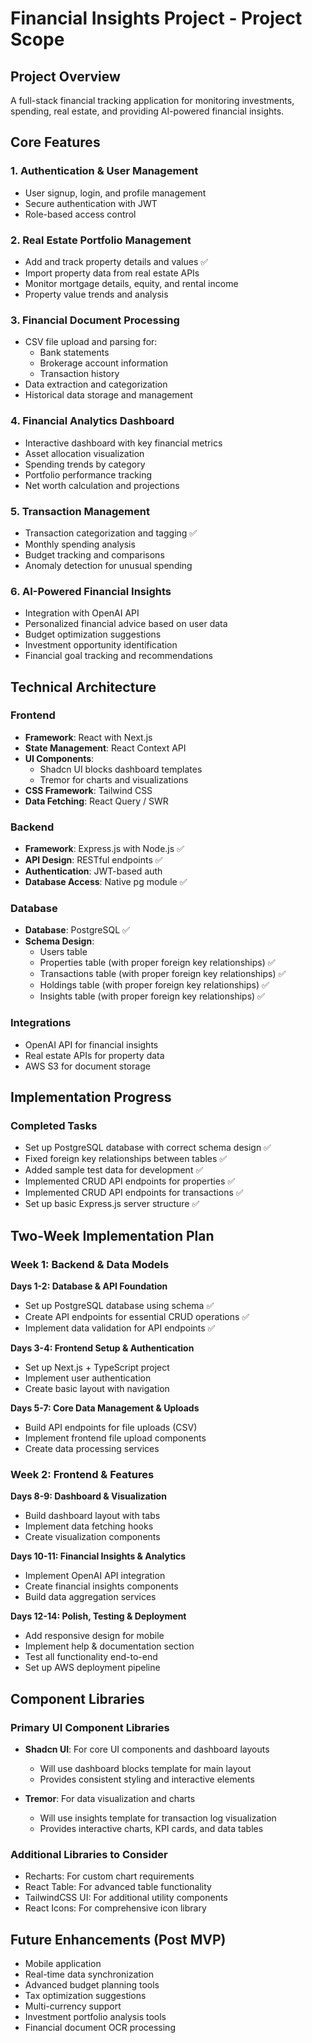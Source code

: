 # Financial Insights Project - Project Scope

## Project Overview

A full-stack financial tracking application for monitoring investments, spending, real estate, and providing AI-powered financial insights.

## Core Features

### 1. Authentication & User Management

- User signup, login, and profile management
- Secure authentication with JWT
- Role-based access control

### 2. Real Estate Portfolio Management

- Add and track property details and values ✅
- Import property data from real estate APIs
- Monitor mortgage details, equity, and rental income
- Property value trends and analysis

### 3. Financial Document Processing

- CSV file upload and parsing for:
  - Bank statements
  - Brokerage account information
  - Transaction history
- Data extraction and categorization
- Historical data storage and management

### 4. Financial Analytics Dashboard

- Interactive dashboard with key financial metrics
- Asset allocation visualization
- Spending trends by category
- Portfolio performance tracking
- Net worth calculation and projections

### 5. Transaction Management

- Transaction categorization and tagging ✅
- Monthly spending analysis
- Budget tracking and comparisons
- Anomaly detection for unusual spending

### 6. AI-Powered Financial Insights

- Integration with OpenAI API
- Personalized financial advice based on user data
- Budget optimization suggestions
- Investment opportunity identification
- Financial goal tracking and recommendations

## Technical Architecture

### Frontend

- **Framework**: React with Next.js
- **State Management**: React Context API
- **UI Components**:
  - Shadcn UI blocks dashboard templates
  - Tremor for charts and visualizations
- **CSS Framework**: Tailwind CSS
- **Data Fetching**: React Query / SWR

### Backend

- **Framework**: Express.js with Node.js ✅
- **API Design**: RESTful endpoints ✅
- **Authentication**: JWT-based auth
- **Database Access**: Native pg module ✅

### Database

- **Database**: PostgreSQL ✅
- **Schema Design**:
  - Users table
  - Properties table (with proper foreign key relationships) ✅
  - Transactions table (with proper foreign key relationships) ✅
  - Holdings table (with proper foreign key relationships) ✅
  - Insights table (with proper foreign key relationships) ✅

### Integrations

- OpenAI API for financial insights
- Real estate APIs for property data
- AWS S3 for document storage

## Implementation Progress

### Completed Tasks

- Set up PostgreSQL database with correct schema design ✅
- Fixed foreign key relationships between tables ✅
- Added sample test data for development ✅
- Implemented CRUD API endpoints for properties ✅
- Implemented CRUD API endpoints for transactions ✅
- Set up basic Express.js server structure ✅

## Two-Week Implementation Plan

### Week 1: Backend & Data Models

**Days 1-2: Database & API Foundation**

- Set up PostgreSQL database using schema ✅
- Create API endpoints for essential CRUD operations ✅
- Implement data validation for API endpoints ✅

**Days 3-4: Frontend Setup & Authentication**

- Set up Next.js + TypeScript project
- Implement user authentication
- Create basic layout with navigation

**Days 5-7: Core Data Management & Uploads**

- Build API endpoints for file uploads (CSV)
- Implement frontend file upload components
- Create data processing services

### Week 2: Frontend & Features

**Days 8-9: Dashboard & Visualization**

- Build dashboard layout with tabs
- Implement data fetching hooks
- Create visualization components

**Days 10-11: Financial Insights & Analytics**

- Implement OpenAI API integration
- Create financial insights components
- Build data aggregation services

**Days 12-14: Polish, Testing & Deployment**

- Add responsive design for mobile
- Implement help & documentation section
- Test all functionality end-to-end
- Set up AWS deployment pipeline

## Component Libraries

### Primary UI Component Libraries

- **Shadcn UI**: For core UI components and dashboard layouts

  - Will use dashboard blocks template for main layout
  - Provides consistent styling and interactive elements

- **Tremor**: For data visualization and charts
  - Will use insights template for transaction log visualization
  - Provides interactive charts, KPI cards, and data tables

### Additional Libraries to Consider

- Recharts: For custom chart requirements
- React Table: For advanced table functionality
- TailwindCSS UI: For additional utility components
- React Icons: For comprehensive icon library

## Future Enhancements (Post MVP)

- Mobile application
- Real-time data synchronization
- Advanced budget planning tools
- Tax optimization suggestions
- Multi-currency support
- Investment portfolio analysis tools
- Financial document OCR processing

